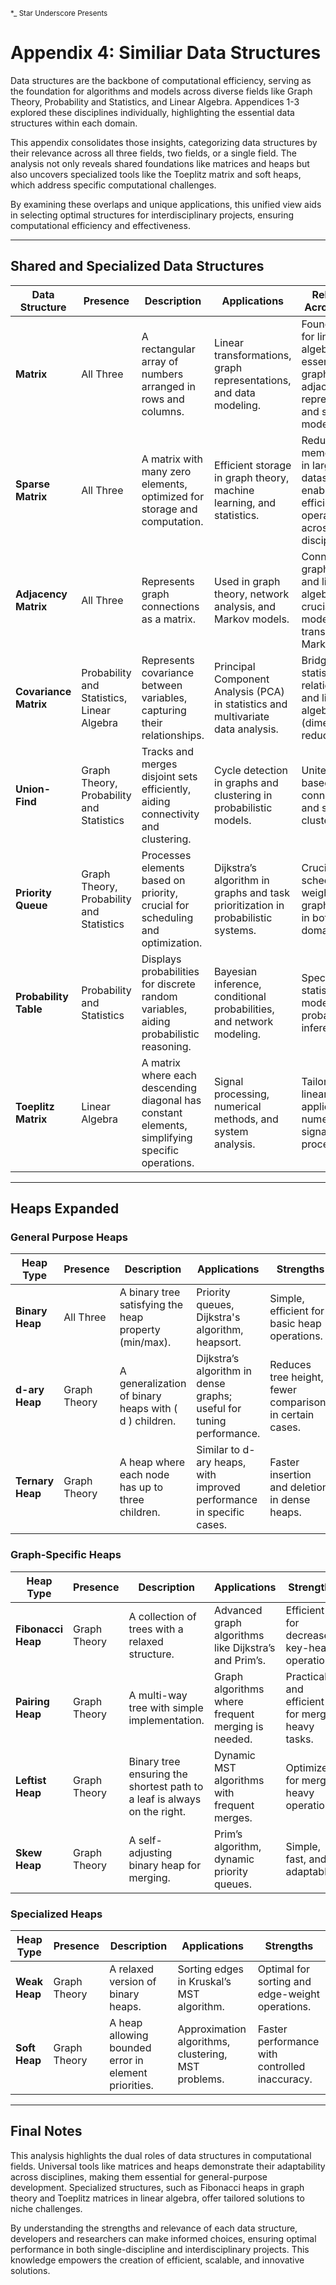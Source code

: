<small>*_ Star Underscore Presents</small>

# Appendix 4: Similiar Data Structures

Data structures are the backbone of computational efficiency, serving as the foundation for algorithms and models across diverse fields like Graph Theory, Probability and Statistics, and Linear Algebra. Appendices 1-3 explored these disciplines individually, highlighting the essential data structures within each domain. 

This appendix consolidates those insights, categorizing data structures by their relevance across all three fields, two fields, or a single field. The analysis not only reveals shared foundations like matrices and heaps but also uncovers specialized tools like the Toeplitz matrix and soft heaps, which address specific computational challenges.

By examining these overlaps and unique applications, this unified view aids in selecting optimal structures for interdisciplinary projects, ensuring computational efficiency and effectiveness.

---

## **Shared and Specialized Data Structures**

| **Data Structure**       | **Presence**                             | **Description**                                                                 | **Applications**                                                                      | **Relevance Across Fields**                                                        | **Strengths**                                         |
|---------------------------|------------------------------------------|---------------------------------------------------------------------------------|--------------------------------------------------------------------------------------|-----------------------------------------------------------------------------------|-------------------------------------------------------|
| **Matrix**                | All Three                               | A rectangular array of numbers arranged in rows and columns.                    | Linear transformations, graph representations, and data modeling.                   | Foundational for linear algebra, essential for graph adjacency representation, and statistical models. | Foundational for all linear algebra operations.       |
| **Sparse Matrix**         | All Three                               | A matrix with many zero elements, optimized for storage and computation.        | Efficient storage in graph theory, machine learning, and statistics.                 | Reduces memory usage in large datasets, enabling efficient operations across disciplines. | Reduces memory usage and accelerates computations.    |
| **Adjacency Matrix**      | All Three                               | Represents graph connections as a matrix.                                       | Used in graph theory, network analysis, and Markov models.                           | Connects graph theory and linear algebra, crucial for modeling transitions in Markov chains. | Integrates graph theory with linear algebra.          |
| **Covariance Matrix**     | Probability and Statistics, Linear Algebra | Represents covariance between variables, capturing their relationships.          | Principal Component Analysis (PCA) in statistics and multivariate data analysis.     | Bridges statistics (data relationships) and linear algebra (dimensionality reduction). | Simplifies data relationship visualization and interpretation. |
| **Union-Find**            | Graph Theory, Probability and Statistics | Tracks and merges disjoint sets efficiently, aiding connectivity and clustering. | Cycle detection in graphs and clustering in probabilistic models.                    | Unites graph-based connectivity and statistical clustering.                          | Near constant-time union and find operations.         |
| **Priority Queue**        | Graph Theory, Probability and Statistics | Processes elements based on priority, crucial for scheduling and optimization.   | Dijkstra’s algorithm in graphs and task prioritization in probabilistic systems.      | Crucial for scheduling and weighted graph traversal in both domains.                | Ensures element processing in priority order.         |
| **Probability Table**     | Probability and Statistics              | Displays probabilities for discrete random variables, aiding probabilistic reasoning. | Bayesian inference, conditional probabilities, and network modeling.                 | Specializes in statistical models and probabilistic inference.                       | Simplifies computation and visualization of probabilities. |
| **Toeplitz Matrix**       | Linear Algebra                          | A matrix where each descending diagonal has constant elements, simplifying specific operations. | Signal processing, numerical methods, and system analysis.                          | Tailored for linear algebra applications in numerical and signal processing.         | Optimized for convolution operations.                 |

---

## **Heaps Expanded**

### **General Purpose Heaps**

| **Heap Type**          | **Presence** | **Description**                                             | **Applications**                                             | **Strengths**                              |
|-------------------------|--------------|-------------------------------------------------------------|-------------------------------------------------------------|--------------------------------------------|
| **Binary Heap**         | All Three    | A binary tree satisfying the heap property (min/max).       | Priority queues, Dijkstra's algorithm, heapsort.            | Simple, efficient for basic heap operations.|
| **d-ary Heap**          | Graph Theory | A generalization of binary heaps with \( d \) children.     | Dijkstra’s algorithm in dense graphs; useful for tuning performance. | Reduces tree height, fewer comparisons in certain cases. |
| **Ternary Heap**        | Graph Theory | A heap where each node has up to three children.            | Similar to d-ary heaps, with improved performance in specific cases. | Faster insertion and deletion in dense heaps.|

### **Graph-Specific Heaps**

| **Heap Type**          | **Presence**  | **Description**                                             | **Applications**                                             | **Strengths**                              |
|-------------------------|---------------|-------------------------------------------------------------|-------------------------------------------------------------|--------------------------------------------|
| **Fibonacci Heap**      | Graph Theory  | A collection of trees with a relaxed structure.             | Advanced graph algorithms like Dijkstra’s and Prim’s.        | Efficient for decrease-key-heavy operations. |
| **Pairing Heap**        | Graph Theory  | A multi-way tree with simple implementation.                | Graph algorithms where frequent merging is needed.           | Practical and efficient for merge-heavy tasks. |
| **Leftist Heap**        | Graph Theory  | Binary tree ensuring the shortest path to a leaf is always on the right. | Dynamic MST algorithms with frequent merges.                 | Optimized for merge-heavy operations.        |
| **Skew Heap**           | Graph Theory  | A self-adjusting binary heap for merging.                   | Prim’s algorithm, dynamic priority queues.                  | Simple, fast, and adaptable.                |

### **Specialized Heaps**

| **Heap Type**          | **Presence**  | **Description**                                             | **Applications**                                             | **Strengths**                              |
|-------------------------|---------------|-------------------------------------------------------------|-------------------------------------------------------------|--------------------------------------------|
| **Weak Heap**           | Graph Theory  | A relaxed version of binary heaps.                          | Sorting edges in Kruskal’s MST algorithm.                   | Optimal for sorting and edge-weight operations. |
| **Soft Heap**           | Graph Theory  | A heap allowing bounded error in element priorities.         | Approximation algorithms, clustering, MST problems.          | Faster performance with controlled inaccuracy.|

---

## Final Notes

This analysis highlights the dual roles of data structures in computational fields. Universal tools like matrices and heaps demonstrate their adaptability across disciplines, making them essential for general-purpose development. Specialized structures, such as Fibonacci heaps in graph theory and Toeplitz matrices in linear algebra, offer tailored solutions to niche challenges.

By understanding the strengths and relevance of each data structure, developers and researchers can make informed choices, ensuring optimal performance in both single-discipline and interdisciplinary projects. This knowledge empowers the creation of efficient, scalable, and innovative solutions.
